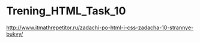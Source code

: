 # Trening_HTML_Task_10
http://www.itmathrepetitor.ru/zadachi-po-html-i-css-zadacha-10-strannye-bukvy/
